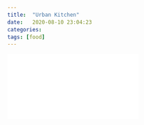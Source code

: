 ```yaml
---
title:  "Urban Kitchen"
date:   2020-08-10 23:04:23
categories: 
tags: [food]
---
```


![Bloom filter](/docs/doc.pdf)

[jekyll]:      http://jekyllrb.com
[jekyll-gh]:   https://github.com/jekyll/jekyll
[jekyll-help]: https://github.com/jekyll/jekyll-help
